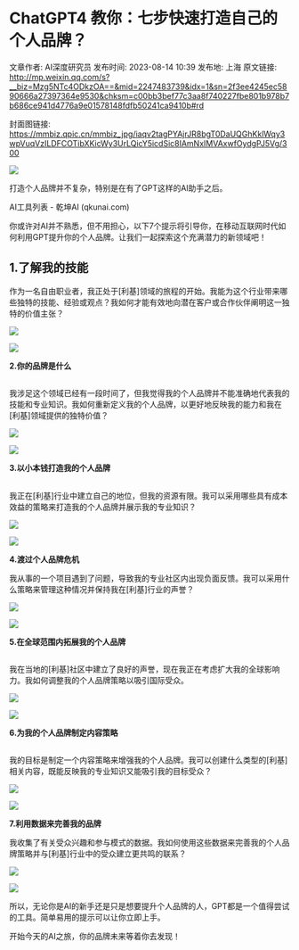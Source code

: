 # ChatGPT4 教你：七步快速打造自己的个人品牌？

文章作者: AI深度研究员
发布时间: 2023-08-14 10:39
发布地: 上海
原文链接: http://mp.weixin.qq.com/s?__biz=Mzg5NTc4ODkzOA==&mid=2247483739&idx=1&sn=2f3ee4245ec5890666a27397364e9530&chksm=c00bb3bef77c3aa8f740227fbe801b978b7b686ce941d4776a9e01578148fdfb50241ca9410b#rd

封面图链接: https://mmbiz.qpic.cn/mmbiz_jpg/iaqv2tagPYAjrJR8bgT0DaUQGhKklWqy3wpVuqVzILDFCOTibXKicWy3UrLQicY5icdSic8IAmNxIMVAxwfOydgPJ5Vg/300

![](https://mmbiz.qpic.cn/mmbiz_png/iaqv2tagPYAjrJR8bgT0DaUQGhKklWqy3dqiaiaDb80ibOAtdyiaxxzEMzic8DuFRlyEItwulKwmzr8IaSOATL3zFdaw/640?wx_fmt=png)

打造个人品牌并不复杂，特别是在有了GPT这样的AI助手之后。

AI工具列表 - 乾坤AI (qkunai.com)

你或许对AI并不熟悉，但不用担心，以下7个提示将引导你，在移动互联网时代如何利用GPT提升你的个人品牌。让我们一起探索这个充满潜力的新领域吧！

## **1.了解我的技能**

  

作为一名自由职业者，我正处于[利基]领域的旅程的开始。我能为这个行业带来哪些独特的技能、经验或观点？我如何才能有效地向潜在客户或合作伙伴阐明这一独特的价值主张？

![](https://mmbiz.qpic.cn/mmbiz_png/iaqv2tagPYAjrJR8bgT0DaUQGhKklWqy3VDwlibNNXbobVKic1PFy5SQpbfw5psm4oGUMwgOtQWbI5ic9CjVU1LpSg/640?wx_fmt=png)  

  

![](https://mmbiz.qpic.cn/mmbiz_png/iaqv2tagPYAjrJR8bgT0DaUQGhKklWqy34P8JL4h1pZjUa16IfybkYAKxI1tDhhfkG8UJXmhvaYw63KibMxkrIug/640?wx_fmt=png)

  

  

**2.你的品牌是什么**  

##

  

我涉足这个领域已经有一段时间了，但我觉得我的个人品牌并不能准确地代表我的技能和专业知识。我如何重新定义我的个人品牌，以更好地反映我的能力和我在[利基]领域提供的独特价值？

![](https://mmbiz.qpic.cn/mmbiz_png/iaqv2tagPYAjrJR8bgT0DaUQGhKklWqy3WcicI5HkZ1Ns2EngK3b6PtqibFVlx1F8QCeTSOM3ic40HvvAHScNAfsDw/640?wx_fmt=png)  

  

![](https://mmbiz.qpic.cn/mmbiz_png/iaqv2tagPYAjrJR8bgT0DaUQGhKklWqy3DqmIMBxYXMOeESsQ9wx6icXK7FsibfNJV8zYW0jl7Gh5icWbJjno6gsEw/640?wx_fmt=png)

  

  

**3.以小本钱打造我的个人品牌**  

##

  

我正在[利基]行业中建立自己的地位，但我的资源有限。我可以采用哪些具有成本效益的策略来打造我的个人品牌并展示我的专业知识？

![](https://mmbiz.qpic.cn/mmbiz_png/iaqv2tagPYAjrJR8bgT0DaUQGhKklWqy3icKlAkj5fciaaKVkLNibgodxbpjsAdoyvm4dCC43n1Ivz63n18bpjiaBNg/640?wx_fmt=png)  

  

![](https://mmbiz.qpic.cn/mmbiz_png/iaqv2tagPYAjrJR8bgT0DaUQGhKklWqy3LlDNKQRGbyNQVwjY8fEIiavEb8VYs7I3hQ0iaB6xf0yWbruPia7DqUjQw/640?wx_fmt=png)

  

  

**4.渡过个人品牌危机**  

  

我从事的一个项目遇到了问题，导致我的专业社区内出现负面反馈。我可以采用什么策略来管理这种情况并保持我在[利基]行业的声誉？

![](https://mmbiz.qpic.cn/mmbiz_png/iaqv2tagPYAjrJR8bgT0DaUQGhKklWqy3xT3TkLo7yAQ0NqdSsDbichPyicAT5halDq0mctZpibJxdOUW1rvsVeIkQ/640?wx_fmt=png)  

  

![](https://mmbiz.qpic.cn/mmbiz_png/iaqv2tagPYAjrJR8bgT0DaUQGhKklWqy390uxwBe2rdwPwibicst1KEIDaBCJRYic8FlicLbJsKbb2gITTa5icjsRRgQ/640?wx_fmt=png)

  

  

**5.在全球范围内拓展我的个人品牌**  

##

  

我在当地的[利基]社区中建立了良好的声誉，现在我正在考虑扩大我的全球影响力。我如何调整我的个人品牌策略以吸引国际受众。

![](https://mmbiz.qpic.cn/mmbiz_png/iaqv2tagPYAjrJR8bgT0DaUQGhKklWqy3V7woa5VGbM6VPof1mHaBQZREFSQiavo8BXlBPUekXjXzkBlz8BfDeEg/640?wx_fmt=png)  

  

![](https://mmbiz.qpic.cn/mmbiz_png/iaqv2tagPYAjrJR8bgT0DaUQGhKklWqy3VbodEuMkI4mhrp21oGnQ4BbkXSodcyibZRLxCJ0GPAic8eVd0YgEzib1A/640?wx_fmt=png)

  

  

**6.为我的个人品牌制定内容策略**  

##

  

我的目标是制定一个内容策略来增强我的个人品牌。我可以创建什么类型的[利基]相关内容，既能反映我的专业知识又能吸引我的目标受众？  

![](https://mmbiz.qpic.cn/mmbiz_png/iaqv2tagPYAjrJR8bgT0DaUQGhKklWqy3k5uZxGdkfibibcOfC7aRXJSvjkEO4iaoicOyXaBjLfibqMsTVc1y5huJuFg/640?wx_fmt=png)  

  

![](https://mmbiz.qpic.cn/mmbiz_png/iaqv2tagPYAjrJR8bgT0DaUQGhKklWqy30oib6TtUfXnWvibB7GwxPRTkQ8agrHuGuFTX7eBictBNppou9R5TI6P3Q/640?wx_fmt=png)

  

  

**7.利用数据来完善我的品牌**  

我收集了有关受众兴趣和参与模式的数据。我如何使用这些数据来完善我的个人品牌策略并与[利基]行业中的受众建立更共鸣的联系？

![](https://mmbiz.qpic.cn/mmbiz_png/iaqv2tagPYAjrJR8bgT0DaUQGhKklWqy3UFfvcJibkn0xvx9uuWtWzAqwqZRKJzu50iaBQpKiae3s5uMCC2x8NY74Q/640?wx_fmt=png)

  

![](https://mmbiz.qpic.cn/mmbiz_png/iaqv2tagPYAjrJR8bgT0DaUQGhKklWqy3rYED0nnIxkHkxjwiaDwsbzDRDgUV4dw1sMe0WJhjFRDMiaE83O5sK14A/640?wx_fmt=png)

  

所以，无论你是AI的新手还是只是想要提升个人品牌的人，GPT都是一个值得尝试的工具。简单易用的提示可以让你立即上手。

  

开始今天的AI之旅，你的品牌未来等着你去发现！

  


